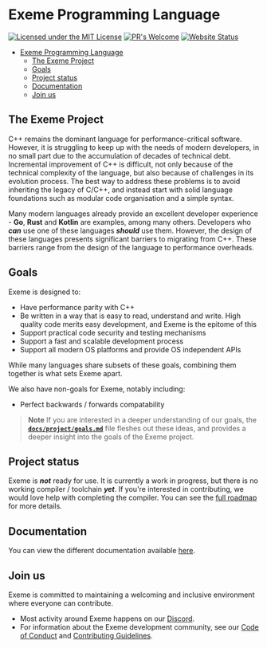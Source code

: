 <!-- Part of the Exeme language project, under the MIT license. See '/LICENSE' for
license information. SPDX-License-Identifier: MIT License. -->

# Exeme Programming Language

[![Licensed under the MIT License](https://img.shields.io/badge/License-MIT-blue.svg)](https://github.com/skifli/exeme/blob/master/LICENSE)
[![PR's Welcome](https://img.shields.io/badge/PRs%20-welcome-brightgreen.svg)](https://github.com/skifli/exeme/pulls)
[![Website Status](https://img.shields.io/website?down_message=offline&up_message=online&url=https%3A%2F%2Fskifli.github.io%2Fexeme)](https://skifli.github.io/exeme)

- [Exeme Programming Language](#exeme-programming-language)
  - [The Exeme Project](#the-exeme-project)
  - [Goals](#goals)
  - [Project status](#project-status)
  - [Documentation](#documentation)
  - [Join us](#join-us)

## The Exeme Project

C++ remains the dominant language for performance-critical software. However, it is struggling to keep up with the needs of modern developers, in no small part due to the accumulation of decades of technical debt. Incremental improvement of C++ is difficult, not only because of the technical complexity of the language, but also because of challenges in its evolution process. The best way to address these problems is to avoid inheriting the legacy of C/C++, and instead start with solid language foundations such as modular code organisation and a simple syntax.

Many modern languages already provide an excellent developer experience - **Go**, **Rust** and **Kotlin** are examples, among many others. Developers who ***can*** use one of these languages ***should*** use them. However, the design of these languages presents significant barriers to migrating from C++. These barriers range from the design of the language to performance overheads.

## Goals

Exeme is designed to:

* Have performance parity with C++
* Be written in a way that is easy to read, understand and write. High quality code merits easy development, and Exeme is the epitome of this
* Support practical code security and testing mechanisms
* Support a fast and scalable development process
* Support all modern OS platforms and provide OS independent APIs

While many languages share subsets of these goals, combining them together is what sets Exeme apart.

We also have non-goals for Exeme, notably including:

* Perfect backwards / forwards compatability

> **Note** If you are interested in a deeper understanding of our goals, the [**`docs/project/goals.md`**](docs/project/goals.md) file fleshes out these ideas, and provides a deeper insight into the goals of the Exeme project.

## Project status

Exeme is ***not*** ready for use. It is currently a work in progress, but there is no working compiler / toolchain ***yet***. If you're interested in contributing, we would love help with completing the compiler. You can see the [full roadmap](/docs/project/roadmap.md) for more details.

## Documentation

You can view the different documentation available [here](docs/README.md).

## Join us

Exeme is committed to maintaining a welcoming and inclusive environment where everyone can contribute.

* Most activity around Exeme happens on our [Discord](https://discord.gg/9SCfXMZKSf).
* For information about the Exeme development community, see our [Code of Conduct](CODE_OF_CONDUCT.md) and [Contributing Guidelines](CONTRIBUTING.md).
